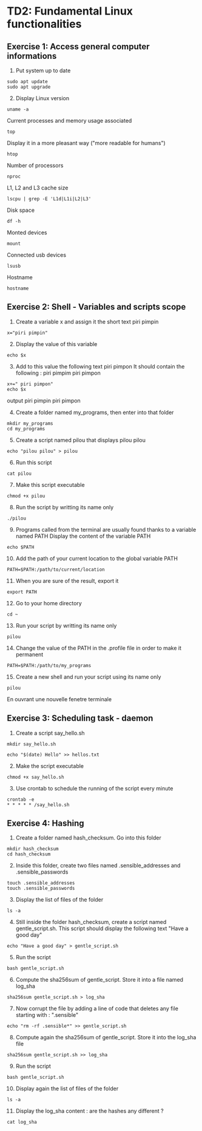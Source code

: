 # TD2: Fundamental Linux functionalities

## Exercise 1: Access general computer informations

1. Put system up to date
```
sudo apt update
sudo apt upgrade
```

2. Display
Linux version
```
uname -a
```

Current processes and memory usage associated
```
top
```

Display it in a more pleasant way ("more readable for humans")
```
htop
```

Number of processors
```
nproc
```

L1, L2 and L3 cache size
```
lscpu | grep -E 'L1d|L1i|L2|L3'
```

Disk space
```
df -h
```

Monted devices
```
mount
```

Connected usb devices
```
lsusb
```

Hostname
```
hostname
```

## Exercise 2: Shell - Variables and scripts scope

1. Create a variable x and assign it the short text piri pimpin
```
x="piri pimpin"
```

2. Display the value of this variable
```
echo $x
```

3. Add to this value the following text piri pimpon
It should contain the following : piri pimpim piri pimpon
```
x+=" piri pimpon"
echo $x
```
output piri pimpin piri pimpon

4. Create a folder named my_programs, then enter into that folder
```
mkdir my_programs
cd my_programs
```

5. Create a script named pilou that displays pilou pilou
```
echo "pilou pilou" > pilou
```

6. Run this script
```
cat pilou
```

7. Make this script executable
```
chmod +x pilou
```

8. Run the script by writting its name only
```
./pilou
```

9. Programs called from the terminal are usually found thanks to a variable
named PATH
Display the content of the variable PATH
```
echo $PATH
```

10. Add the path of your current location to the global variable PATH
```
PATH=$PATH:/path/to/current/location
```

11. When you are sure of the result, export it
```
export PATH
```

12. Go to your home directory
```
cd ~
```

13. Run your script by writting its name only
```
pilou
```

14. Change the value of the PATH in the .profile file in order to make it
permanent
```
PATH=$PATH:/path/to/my_programs
```

15. Create a new shell and run your script using its name only
```
pilou
```
En ouvrant une nouvelle fenetre terminale 

## Exercise 3: Scheduling task - daemon

1. Create a script say_hello.sh
```
mkdir say_hello.sh
```

```
echo "$(date) Hello" >> hellos.txt
```

2. Make the script executable
```
chmod +x say_hello.sh
```

3. Use crontab to schedule the running of the script every minute
```
crontab -e
* * * * * /say_hello.sh
```


## Exercise 4: Hashing

1. Create a folder named hash_checksum. Go into this folder
```
mkdir hash_checksum
cd hash_checksum
```

2. Inside this folder, create two files named .sensible_addresses and .sensible_passwords
```
touch .sensible_addresses
touch .sensible_passwords
```

3. Display the list of files of the folder
```
ls -a
```

4. Still inside the folder hash_checksum, create a script named gentle_script.sh.
This script should display the following text "Have a good day"
```
echo "Have a good day" > gentle_script.sh
```

5. Run the script
```
bash gentle_script.sh
```

6. Compute the sha256sum of gentle_script. Store it into a file named
log_sha
```
sha256sum gentle_script.sh > log_sha
```

7. Now corrupt the file by adding a line of code that deletes any file starting
with : ".sensible"
```
echo "rm -rf .sensible*" >> gentle_script.sh
```

8. Compute again the sha256sum of gentle_script. Store it into the log_sha
file
```
sha256sum gentle_script.sh >> log_sha
```

9. Run the script
```
bash gentle_script.sh
```

10. Display again the list of files of the folder
```
ls -a
```

11. Display the log_sha content : are the hashes any different ?
```
cat log_sha
```

```

```

```

```

```

```

```

```

```

```

```

```

```

```

```

```

```

```

```

```

```

```

```

```

```

```

```

```

```

```

```

```

```

```

```

```

```

```

```

```

```

```

```

```

```

```

```

```

```

```

```

```

```

```

```

```

```

```

```

```

```

```

```

```

```

```

```

```

```

```

